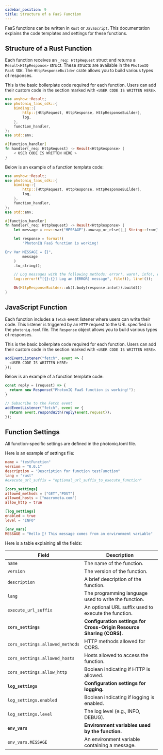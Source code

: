 ```yaml
---
sidebar_position: 9
title: Structure of a FaaS Function
---
```


FaaS functions can be written in `Rust` or `JavaScript`. This documentation explains the code templates and settings for these functions.

## Structure of a Rust Function

Each function receives an `_req: HttpRequest` struct and returns a `Result<HttpResponse>` struct. These structs are available in the `PhotonIQ FaaS SDK`. The `HttpResponseBuilder` crate allows you to build various types of responses.

This is the basic boilerplate code required for each function. Users can add their custom code in the section marked with `<USER CODE IS WRITTEN HERE>`.
```rust
use anyhow::Result;
use photoniq_faas_sdk::{
    binding::{
        http::{HttpRequest, HttpResponse, HttpResponseBuilder},
        log,
    },
    function_handler,
};
use std::env;

#[function_handler]
fn handler(_req: HttpRequest) -> Result<HttpResponse> {
    < USER CODE IS WRITTEN HERE >
}
```

Below is an example of a function template code:

```rust
use anyhow::Result;
use photoniq_faas_sdk::{
    binding::{
        http::{HttpRequest, HttpResponse, HttpResponseBuilder},
        log,
    },
    function_handler,
};
use std::env;

#[function_handler]
fn handler(_req: HttpRequest) -> Result<HttpResponse> {
    let message = env::var("MESSAGE").unwrap_or_else(|_| String::from("Missing message"));

    let response = format!(
        "PhotonIQ FaaS function is working!

Env Var MESSAGE = {}",
        message
    )
    .to_string();

    // Log messages with the following methods: error!, warn!, info!, debug!, trace!
    log::error!("[{}:{}] Log an [ERROR] message", file!(), line!());

    Ok(HttpResponseBuilder::ok().body(response.into()).build())
}
```

## JavaScript Function
Each function includes a `fetch` event listener where users can write their code. This listener is triggered by an `HTTP` request to the URL specified in the `photoniq.toml` file. The `Response` object allows you to build various types of responses.

This is the basic boilerplate code required for each function. Users can add their custom code in the section marked with `<USER CODE IS WRITTEN HERE>`.
```js
addEventListener("fetch", event => {
  <USER CODE IS WRITTEN HERE>
});
```

Below is an example of a function template code:

```js
const reply = (request) => {
  return new Response("PhotonIQ FaaS function is working!");
}

// Subscribe to the Fetch event
addEventListener("fetch", event => {
  return event.respondWith(reply(event.request));
});
```

## Function Settings
All function-specific settings are defined in the photoniq.toml file.

Here is an example of settings file:
```toml
name = "testFunction"
version = "0.0.1"
description = "Description for function testFunction"
lang = "rust"
#execute_url_suffix = "optional_url_suffix_to_execute_function"

[cors_settings]
allowed_methods = ["GET","POST"]
allowed_hosts = ["macrometa.com"]
allow_http = true

[log_settings]
enabled = true
level = "INFO"

[env_vars]
MESSAGE = "Hello 👋! This message comes from an environment variable"
```

Here is a table explaining all the fields:

| Field                         | Description                                                                |
|-------------------------------|----------------------------------------------------------------------------|
| `name`                        | The name of the function.                                                  |
| `version`                     | The version of the function.                                               |
| `description`                 | A brief description of the function.                                       |
| `lang`                        | The programming language used to write the function.                       |
| `execute_url_suffix`          | An optional URL suffix used to execute the function.                       |
| **`cors_settings`**           | **Configuration settings for Cross-Origin Resource Sharing (CORS).**       |
| `cors_settings.allowed_methods` | HTTP methods allowed for CORS.                                            |
| `cors_settings.allowed_hosts`  | Hosts allowed to access the function.                                       |
| `cors_settings.allow_http`     | Boolean indicating if HTTP is allowed.                                      |
| **`log_settings`**            | **Configuration settings for logging.**                                    |
| `log_settings.enabled`        | Boolean indicating if logging is enabled.                                  |
| `log_settings.level`          | The log level (e.g., INFO, DEBUG).                                         |
| **`env_vars`**                | **Environment variables used by the function.**                            |
| `env_vars.MESSAGE`            | An environment variable containing a message.                              |
